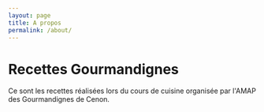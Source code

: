 ```yaml
---
layout: page
title: A propos
permalink: /about/
---
```


# Recettes Gourmandignes

Ce sont les recettes réalisées lors du cours de cuisine organisée par l'AMAP des Gourmandignes de Cenon.
